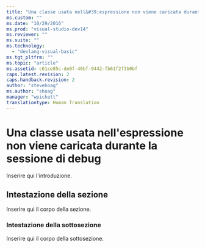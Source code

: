 ```yaml
---
title: "Una classe usata nell&#39;espressione non viene caricata durante la sessione di debug | Microsoft Docs"
ms.custom: ""
ms.date: "10/29/2016"
ms.prod: "visual-studio-dev14"
ms.reviewer: ""
ms.suite: ""
ms.technology: 
  - "devlang-visual-basic"
ms.tgt_pltfrm: ""
ms.topic: "article"
ms.assetid: c61ce85c-de0f-40bf-9442-fb61f2f3b0bf
caps.latest.revision: 2
caps.handback.revision: 2
author: "stevehoag"
ms.author: "shoag"
manager: "wpickett"
translationtype: Human Translation
---
```

# Una classe usata nell&#39;espressione non viene caricata durante la sessione di debug
Inserire qui l'introduzione.  
  
## Intestazione della sezione  
 Inserire qui il corpo della sezione.  
  
### Intestazione della sottosezione  
 Inserire qui il corpo della sottosezione.